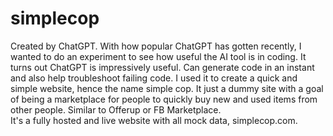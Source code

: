 # simplecop
Created by ChatGPT. With how popular ChatGPT has gotten recently, I wanted to do an experiment to see how useful the AI tool is in coding. 
It turns out ChatGPT is impressively useful. Can generate code in an instant and also help troubleshoot failing code. 
I used it to create a quick and simple website, hence the name simple cop. It just a dummy site with a goal of being a marketplace for people to quickly buy new and used items from other people. Similar to Offerup or FB Marketplace.  
It's a fully hosted and live website with all mock data, simplecop.com. 
